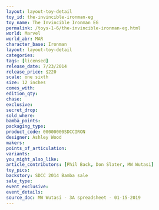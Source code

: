 ```yaml
---
layout: layout-toy-detail 
toy_id: the-invincible-ironman-eg
toy_name: The Invincible Ironman EG
permalink: /toys-1-6/the-invincible-ironman-eg.html
world: Marvel
world_abr: MAR
character_base: Ironman
layout: layout-toy-detail
categories: 
tags: [licensed]
release_date: 7/23/2014
release_price: $220 
scale: one sixth
size: 12 inches
comes_with: 
edition_qty: 
chase: 
exclusive: 
secret_drop: 
sold_where: 
bamba_points: 
packaging_type: 
product_code: 00000000SDCCIRON
designer: Ashley Wood
makers: 
points_of_articulation: 
variants: 
you_might_also_like: 
article_contributors: [Phil Back, Don Slater, MW Wutasi]
toy_pics: 
backstory: SDCC 2014 Bamba sale
sale_type: 
event_exclusive: 
event_details: 
source_doc: MW Wutasi - 3A spreadsheet - 01-15-2019
---
```

